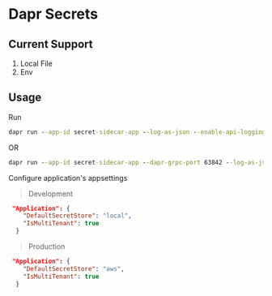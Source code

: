 # Dapr Secrets

## Current Support

1. Local File
2. Env

## Usage

Run

~~~cmd
dapr run --app-id secret-sidecar-app --log-as-json --enable-api-logging --log-level error
~~~

OR

~~~cmd
dapr run --app-id secret-sidecar-app --dapr-grpc-port 63842 --log-as-json --enable-api-logging --log-level error
~~~

Configure application's appsettings

> Development

~~~json
 "Application": {
    "DefaultSecretStore": "local",
    "IsMultiTenant": true
  }
~~~

> Production

~~~json
 "Application": {
    "DefaultSecretStore": "aws",
    "IsMultiTenant": true
  }
~~~
